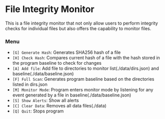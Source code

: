 # File Integrity Monitor
This is a file integrity monitor that not only allow users to perform integrity checks for individual files but also offers the capability to monitor files.


### Menu
- `[G] Generate Hash`: Generates SHA256 hash of a file
- `[H] Check Hash`: Compares current hash of a file with the hash stored in the program baseline to check for changes
- `[A] Add file`: Add file to directories to monitor list(./data/dirs.json) and baseline(./data/baseline.json)
- `[F] Full Scan`: Generates program baseline based on the directories listed in dirs.json
- `[M] Monitor Mode`: Program enters monitor mode by listening for any event generated by a file in baseline(./data/baseline.json)
- `[S] Show Alerts`: Show all alerts
- `[C] Clear Data`: Removes all data files(./data)
- `[Q] Quit`: Stops program
